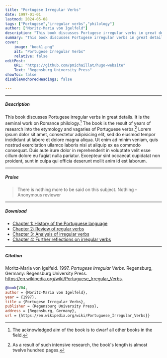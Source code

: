 ```yaml
---
title: "Portugese Irregular Verbs" 
date: 1997-01-01
lastmod: 2024-05-08
tags: ["Portugese","irregular verbs","philology"]
author: ["Moritz-Maria von Igelfeld"]
description: "This book discusses Portugese irregular verbs in great details."
summary: "This book discusses Portugese irregular verbs in great details."
cover:
    image: "book1.png"
    alt: "Portugese Irregular Verbs"
    relative: false
editPost:
    URL: "https://github.com/pmichaillat/hugo-website"
    Text: "Regensburg University Press"
showToc: false
disableAnchoredHeadings: false

---
```


---

##### Description

This book discusses Portugese irregular verbs in great details. It is the seminal work on Romance philology.[^1] The book is the result of years of research into the etymology and vagaries of Portuguese verbs.[^2] Lorem ipsum dolor sit amet, consectetur adipisicing elit, sed do eiusmod tempor incididunt ut labore et dolore magna aliqua. Ut enim ad minim veniam, quis nostrud exercitation ullamco laboris nisi ut aliquip ex ea commodo
consequat. Duis aute irure dolor in reprehenderit in voluptate velit esse
cillum dolore eu fugiat nulla pariatur. Excepteur sint occaecat cupidatat non
proident, sunt in culpa qui officia deserunt mollit anim id est laborum.

[^1]: The acknowledged aim of the book is to dwarf all other books in the field.
[^2]: As a result of such intensive research, the book's length is almost twelve hundred pages.

---

##### Praise

> There is nothing more to be said on this subject. Nothing – Anonymous reviewer

---

##### Download

+ [Chapter 1: History of the Portuguese language](chapter1.pdf)
+ [Chapter 2: Review of regular verbs](chapter2.pdf)
+ [Chapter 3: Analysis of irregular verbs](chapter3.pdf)
+ [Chapter 4: Further reflections on irregular verbs](chapter4.pdf)

---

##### Citation

Moritz-Maria von Igelfeld. 1997. *Portugese Irregular Verbs*. Regensburg, Germany: Regensburg University Press. https://en.wikipedia.org/wiki/Portuguese_Irregular_Verbs.

```BibTeX
@book{V04,
author = {Moritz-Maria von Igelfeld},
year = {1997},
title = {Portugese Irregular Verbs},
publisher = {Regensburg University Press},
address = {Regensburg, Germany},
url = {https://en.wikipedia.org/wiki/Portuguese_Irregular_Verbs}}
```
